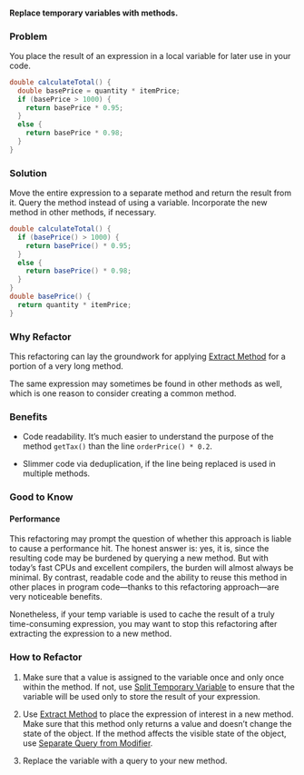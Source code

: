 #### Replace temporary variables with methods.
### Problem

You place the result of an expression in a local variable for later use in your code.

```java
double calculateTotal() {
  double basePrice = quantity * itemPrice;
  if (basePrice > 1000) {
    return basePrice * 0.95;
  }
  else {
    return basePrice * 0.98;
  }
}
```


### Solution

Move the entire expression to a separate method and return the result from it. Query the method instead of using a variable. Incorporate the new method in other methods, if necessary.

```java
double calculateTotal() {
  if (basePrice() > 1000) {
    return basePrice() * 0.95;
  }
  else {
    return basePrice() * 0.98;
  }
}
double basePrice() {
  return quantity * itemPrice;
}
```

### Why Refactor

This refactoring can lay the groundwork for applying [Extract Method](https://refactoring.guru/extract-method) for a portion of a very long method.

The same expression may sometimes be found in other methods as well, which is one reason to consider creating a common method.

### Benefits

- Code readability. It’s much easier to understand the purpose of the method `getTax()` than the line `orderPrice() * 0.2`.
    
- Slimmer code via deduplication, if the line being replaced is used in multiple methods.
    

### Good to Know

#### Performance

This refactoring may prompt the question of whether this approach is liable to cause a performance hit. The honest answer is: yes, it is, since the resulting code may be burdened by querying a new method. But with today’s fast CPUs and excellent compilers, the burden will almost always be minimal. By contrast, readable code and the ability to reuse this method in other places in program code—thanks to this refactoring approach—are very noticeable benefits.

Nonetheless, if your temp variable is used to cache the result of a truly time-consuming expression, you may want to stop this refactoring after extracting the expression to a new method.

### How to Refactor

1. Make sure that a value is assigned to the variable once and only once within the method. If not, use [Split Temporary Variable](https://refactoring.guru/split-temporary-variable) to ensure that the variable will be used only to store the result of your expression.
    
2. Use [Extract Method](https://refactoring.guru/extract-method) to place the expression of interest in a new method. Make sure that this method only returns a value and doesn’t change the state of the object. If the method affects the visible state of the object, use [Separate Query from Modifier](https://refactoring.guru/separate-query-from-modifier).
    
3. Replace the variable with a query to your new method.